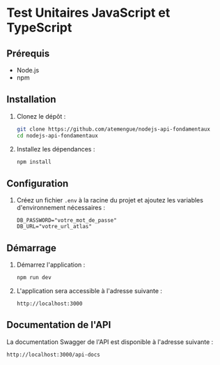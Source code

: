 # Test Unitaires JavaScript et TypeScript

## Prérequis

- Node.js
- npm

## Installation

1. Clonez le dépôt :
   ```sh
   git clone https://github.com/atemengue/nodejs-api-fondamentaux
   cd nodejs-api-fondamentaux
   ```

2. Installez les dépendances :
   ```sh
   npm install
   ```

## Configuration

1. Créez un fichier `.env` à la racine du projet et ajoutez les variables d'environnement nécessaires :
   ```env
   DB_PASSWORD="votre_mot_de_passe"
   DB_URL="votre_url_atlas"
   ```

## Démarrage

1. Démarrez l'application :
   ```sh
   npm run dev
   ```

2. L'application sera accessible à l'adresse suivante :
   ```
   http://localhost:3000
   ```

## Documentation de l'API

La documentation Swagger de l'API est disponible à l'adresse suivante :
```
http://localhost:3000/api-docs
```
